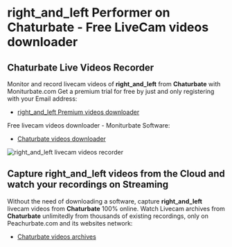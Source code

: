 # right_and_left Performer on Chaturbate - Free LiveCam videos downloader

## Chaturbate Live Videos Recorder

Monitor and record livecam videos of **right_and_left** from **Chaturbate** with Moniturbate.com
Get a premium trial for free by just and only registering with your Email address:
* [right_and_left Premium videos downloader](https://moniturbate.com/request-demo-licence-key.html)

Free livecam videos downloader - Moniturbate Software:
* [Chaturbate videos downloader](https://moniturbate.com/moniturbate-download-software.html)

![right_and_left livecam videos recorder](https://peachurnet.com/templates/moniturbate-software.png)


## Capture right_and_left videos from the Cloud and watch your recordings on Streaming

Without the need of downloading a software, capture **right_and_left** livecam videos from **Chaturbate** 100% online.
Watch Livecam archives from **Chaturbate** unlimitedly from thousands of existing recordings, only on Peachurbate.com and its websites network:
* [Chaturbate videos archives](https://peachurnet.com/)